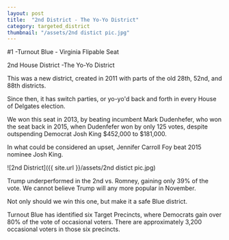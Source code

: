 ```yaml
---
layout: post
title:  "2nd District - The Yo-Yo District"
category: targeted_district
thumbnail: "/assets/2nd distict pic.jpg"
---
```

#1 -Turnout Blue - Virginia Flipable Seat
<!--more-->
2nd House District -The Yo-Yo District

This was a new district, created in 2011 with parts of the old 28th, 52nd, and 88th districts.

Since then, it has switch parties, or yo-yo'd back and forth in every House of Delgates election.

We won this seat in 2013, by beating incumbent Mark Dudenhefer, who won the seat back in 2015, when Dudenfefer won by only 125 votes, despite outspending Democrat Josh King $452,000 to $181,000. 

In what could be considered an upset, Jennifer Carroll Foy beat 2015 nominee Josh King.

![2nd District]({{ site.url }}/assets/2nd distict pic.jpg)

Trump underperformed in the 2nd vs. Romney, gaining only 39% of the vote. We cannot believe Trump will any more popular in November.

Not only should we win this one, but make it a safe Blue district.

Turnout Blue has identified six Target Precincts, where Democrats gain over 80% of the vote of occasional voters. There are approximately 3,200 occasional voters in those six precincts.




